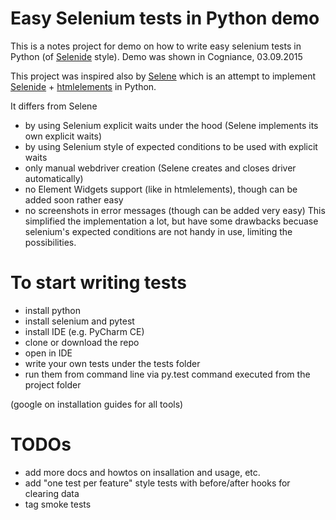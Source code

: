 # Easy Selenium tests in Python demo

This is a notes project for demo on how to write easy selenium tests in Python (of [Selenide](selenide.org) style). 
Demo was shown in Cogniance, 03.09.2015

This project was inspired also by [Selene](https://github.com/yashaka/selene/) which is an attempt to implement [Selenide](selenide.org) + [htmlelements](https://github.com/yandex-qatools/htmlelements) in Python.

It differs from Selene
* by using Selenium explicit waits under the hood (Selene implements its own explicit waits)
* by using Selenium style of expected conditions to be used with explicit waits
* only manual webdriver creation (Selene creates and closes driver automatically)
* no Element Widgets support (like in htmlelements), though can be added soon rather easy
* no screenshots in error messages (though can be added very easy)
This simplified the implementation a lot, but have some drawbacks becuase selenium's expected conditions are not handy in use, limiting the possibilities.

# To start writing tests
* install python 
* install selenium and pytest
* install IDE (e.g. PyCharm CE)
* clone or download the repo
* open in IDE
* write your own tests under the tests folder
* run them from command line via py.test command executed from the project folder

(google on installation guides for all tools)

# TODOs
* add more docs and howtos on insallation and usage, etc.
* add "one test per feature" style tests with before/after hooks for clearing data
* tag smoke tests

